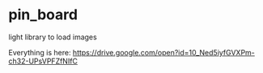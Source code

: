# pin_board
light library to load images 

Everything is here:
https://drive.google.com/open?id=10_Ned5iyfGVXPm-ch32-UPsVPFZfNIfC
